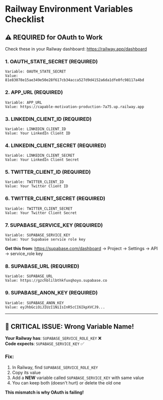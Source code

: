 # Railway Environment Variables Checklist

## ⚠️ REQUIRED for OAuth to Work

Check these in your Railway dashboard: https://railway.app/dashboard

### 1. OAUTH_STATE_SECRET (REQUIRED)
```
Variable: OAUTH_STATE_SECRET
Value: 81e83078e15ae349e50e28f617cb34acca527d9d4152a6da1dfe0fc98117a4bd
```

### 2. APP_URL (REQUIRED)
```
Variable: APP_URL
Value: https://capable-motivation-production-7a75.up.railway.app
```

### 3. LINKEDIN_CLIENT_ID (REQUIRED)
```
Variable: LINKEDIN_CLIENT_ID
Value: Your LinkedIn Client ID
```

### 4. LINKEDIN_CLIENT_SECRET (REQUIRED)
```
Variable: LINKEDIN_CLIENT_SECRET
Value: Your LinkedIn Client Secret
```

### 5. TWITTER_CLIENT_ID (REQUIRED)
```
Variable: TWITTER_CLIENT_ID
Value: Your Twitter Client ID
```

### 6. TWITTER_CLIENT_SECRET (REQUIRED)
```
Variable: TWITTER_CLIENT_SECRET
Value: Your Twitter Client Secret
```

### 7. SUPABASE_SERVICE_KEY (REQUIRED)
```
Variable: SUPABASE_SERVICE_KEY
Value: Your Supabase service role key
```
**Get this from**: https://supabase.com/dashboard → Project → Settings → API → service_role key

### 8. SUPABASE_URL (REQUIRED)
```
Variable: SUPABASE_URL
Value: https://gzchblilbthkfuxqhoyo.supabase.co
```

### 9. SUPABASE_ANON_KEY (REQUIRED)
```
Variable: SUPABASE_ANON_KEY
Value: eyJhbGciOiJIUzI1NiIsInR5cCI6IkpXVCJ9...
```

---

## 🚨 CRITICAL ISSUE: Wrong Variable Name!

**Your Railway has**: `SUPABASE_SERVICE_ROLE_KEY` ❌  
**Code expects**: `SUPABASE_SERVICE_KEY` ✅

### Fix:
1. In Railway, find `SUPABASE_SERVICE_ROLE_KEY`
2. Copy its value
3. Add a **NEW** variable called `SUPABASE_SERVICE_KEY` with same value
4. You can keep both (doesn't hurt) or delete the old one

**This mismatch is why OAuth is failing!**
